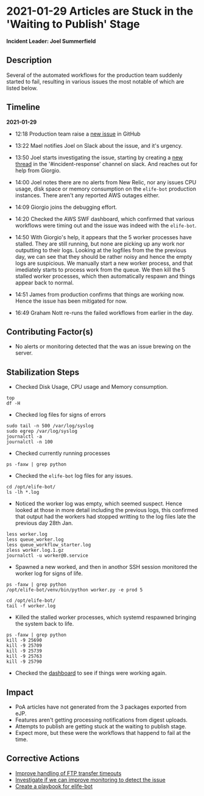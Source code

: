 # 2021-01-29 Articles are Stuck in the 'Waiting to Publish' Stage

**Incident Leader: Joel Summerfield**

## Description

Several of the automated workflows for the production team suddenly started to fail, resulting in various issues the most notable of which are listed below.

## Timeline

**2021-01-29**

- 12:18 Production team raise a [new issue](https://github.com/elifesciences/issues/issues/6431) in GitHub

- 13:22 Mael notifies Joel on Slack about the issue, and it's urgency.

- 13:50 Joel starts investigating the issue, starting by creating a [new thread](https://elifesciences.slack.com/archives/C6N559E2F/p1611928211001500) in the '#incident-response' channel on slack. And reaches out for help from Giorgio.

- 14:00 Joel notes there are no alerts from New Relic, nor any issues CPU usage, disk space or memory consumption on the `elife-bot` production instances. There aren't any reported AWS outages either. 

- 14:09 Giorgio joins the debugging effort.

- 14:20 Checked the AWS SWF dashboard, which confirmed that various workflows were timing out and the issue was indeed with the `elife-bot`.

- 14:50 With Giorgio's help, it appears that the 5 worker processes have stalled. They are still running, but none are picking up any work nor outputting to their logs. Looking at the logfiles from the the previous day, we can see that they should be rather noisy and hence the empty logs are suspicious. We manually start a new worker process, and that imediately starts to process work from the queue. We then kill the 5 stalled worker processes, which then automatically respawn and things appear back to normal.

- 14:51 James from production confirms that things are working now. Hence the issue has been mitigated for now.

- 16:49 Graham Nott re-runs the failed workflows from earlier in the day. 

## Contributing Factor(s)

- No alerts or monitoring detected that the was an issue brewing on the server.

## Stabilization Steps

- Checked Disk Usage, CPU usage and Memory consumption.

```
top
df -H
```

- Checked log files for signs of errors

```
sudo tail -n 500 /var/log/syslog
sudo egrep /var/log/syslog
journalctl -a
journalctl -n 100
```

- Checked currently running processes

```
ps -faxw | grep python
```

- Checked the `elife-bot` log files for any issues.

```
cd /opt/elife-bot/
ls -lh *.log
```

- Noticed the worker log was empty, which seemed suspect. Hence looked at those in more detail including the previous logs, this confirmed that output had the workers had stopped writting to the log files late the previous day 28th Jan.

```
less worker.log
less queue_worker.log
less queue_workflow_starter.log
zless worker.log.1.gz
journalctl -u worker@0.service
```

- Spawned a new worked, and then in anothor SSH session monitored the worker log for signs of life.

```
ps -faxw | grep python
/opt/elife-bot/venv/bin/python worker.py -e prod 5

cd /opt/elife-bot/
tail -f worker.log
```

- Killed the stalled worker processes, which systemd respawned bringing the system back to life.

```
ps -faxw | grep python
kill -9 25690
kill -9 25709
kill -9 25739
kill -9 25763
kill -9 25790
```

- Checked the [dashboard](https://prod--ppp-dash.elifesciences.org/current) to see if things were working again.

## Impact

- PoA articles have not generated from the 3 packages exported from eJP.
- Features aren't getting processing notifications from digest uploads.
- Attempts to publish are getting stuck at the waiting to publish stage.
- Expect more, but these were the workflows that happend to fail at the time.

## Corrective Actions

- [Improve handling of FTP transfer timeouts](https://github.com/elifesciences/issues/issues/5603)
- [Investigate if we can improve monitoring to detect the issue](https://github.com/elifesciences/issues/issues/6435)
- [Create a playbook for elife-bot](https://github.com/elifesciences/issues/issues/6437)
